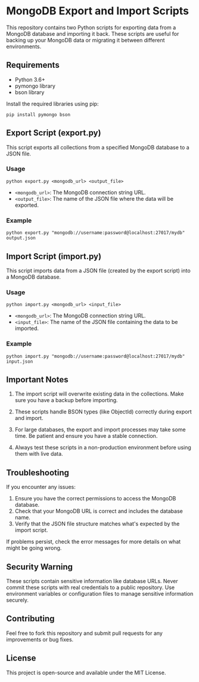# MongoDB Export and Import Scripts

This repository contains two Python scripts for exporting data from a MongoDB database and importing it back. These scripts are useful for backing up your MongoDB data or migrating it between different environments.

## Requirements

- Python 3.6+
- pymongo library
- bson library

Install the required libraries using pip:

```
pip install pymongo bson
```

## Export Script (export.py)

This script exports all collections from a specified MongoDB database to a JSON file.

### Usage

```
python export.py <mongodb_url> <output_file>
```

- `<mongodb_url>`: The MongoDB connection string URL.
- `<output_file>`: The name of the JSON file where the data will be exported.

### Example

```
python export.py "mongodb://username:password@localhost:27017/mydb" output.json
```

## Import Script (import.py)

This script imports data from a JSON file (created by the export script) into a MongoDB database.

### Usage

```
python import.py <mongodb_url> <input_file>
```

- `<mongodb_url>`: The MongoDB connection string URL.
- `<input_file>`: The name of the JSON file containing the data to be imported.

### Example

```
python import.py "mongodb://username:password@localhost:27017/mydb" input.json
```

## Important Notes

1. The import script will overwrite existing data in the collections. Make sure you have a backup before importing.

2. These scripts handle BSON types (like ObjectId) correctly during export and import.

3. For large databases, the export and import processes may take some time. Be patient and ensure you have a stable connection.

4. Always test these scripts in a non-production environment before using them with live data.

## Troubleshooting

If you encounter any issues:

1. Ensure you have the correct permissions to access the MongoDB database.
2. Check that your MongoDB URL is correct and includes the database name.
3. Verify that the JSON file structure matches what's expected by the import script.

If problems persist, check the error messages for more details on what might be going wrong.

## Security Warning

These scripts contain sensitive information like database URLs. Never commit these scripts with real credentials to a public repository. Use environment variables or configuration files to manage sensitive information securely.

## Contributing

Feel free to fork this repository and submit pull requests for any improvements or bug fixes.

## License

This project is open-source and available under the MIT License.

